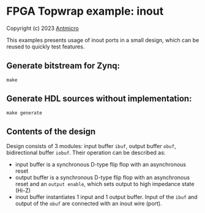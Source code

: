 # FPGA Topwrap example: inout

Copyright (c) 2023 [Antmicro](https://antmicro.com)

This examples presents usage of inout ports in a small design, which can be reused to quickly test features.

## Generate bitstream for Zynq:

<!-- name="build" -->
```
make
```

## Generate HDL sources without implementation:

<!-- name="generate" -->
```
make generate
```

## Contents of the design

Design consists of 3 modules: input buffer `ibuf`, output buffer `obuf`, bidirectional buffer `iobuf`. Their operation can be described as:
* input buffer is a synchronous D-type flip flop with an asynchronous reset
* output buffer is a synchronous D-type flip flop with an asynchronous reset and an `output enable`, which sets output to high impedance state (Hi-Z)
* inout buffer instantiates 1 input and 1 output buffer. Input of the `ibuf` and output of the `obuf` are connected with an inout wire (port).
